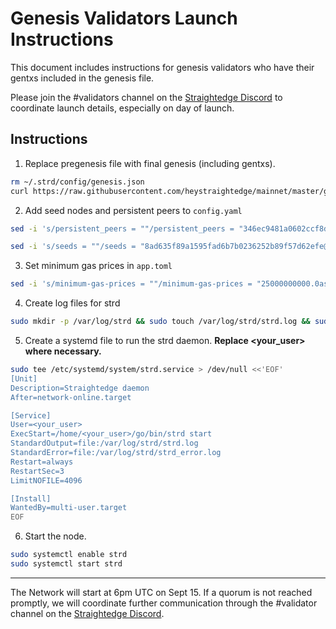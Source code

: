 # Genesis Validators Launch Instructions

This document includes instructions for genesis validators who have their gentxs included in the genesis file.

Please join the #validators channel on the [Straightedge Discord](https://discord.gg/rbamhbC) to coordinate launch details, especially on day of launch.

## Instructions

1. Replace pregenesis file with final genesis (including gentxs).

```sh
rm ~/.strd/config/genesis.json
curl https://raw.githubusercontent.com/heystraightedge/mainnet/master/genesis.json -o ~/.strd/config/genesis.json
```

2. Add seed nodes and persistent peers to `config.yaml`

```sh
sed -i 's/persistent_peers = ""/persistent_peers = "346ec9481a0602ccf8d9b53138478302d0b771e9@54.36.124.100:26656,7539c53eb9893a72f2e6452ffbff4a67b9cfbec2@192.168.1.4:26656,ef29383c769d4ff7332d4c819807bb515c601067@134.122.32.31:26656,fab01981f7224665808585603dc3d68053b901cb@192.168.178.31:26656"/g' ~/.strd/config/config.toml

sed -i 's/seeds = ""/seeds = "8ad635f89a1595fad6b7b0236252b89f57d62efe@45.55.55.244:26656"/g' ~/.strd/config/config.toml
```

3. Set minimum gas prices in `app.toml`

```sh
sed -i 's/minimum-gas-prices = ""/minimum-gas-prices = "25000000000.0astr"/g' ~/.strd/config/app.toml 
```

4. Create log files for strd

```sh
sudo mkdir -p /var/log/strd && sudo touch /var/log/strd/strd.log && sudo touch /var/log/strd/strd_error.log
```

5. Create a systemd file to run the strd daemon. **Replace <your_user> where necessary.**

```sh
sudo tee /etc/systemd/system/strd.service > /dev/null <<'EOF'
[Unit]
Description=Straightedge daemon
After=network-online.target

[Service]
User=<your_user>
ExecStart=/home/<your_user>/go/bin/strd start
StandardOutput=file:/var/log/strd/strd.log
StandardError=file:/var/log/strd/strd_error.log
Restart=always
RestartSec=3
LimitNOFILE=4096

[Install]
WantedBy=multi-user.target
EOF
```

6. Start the node.

```sh
sudo systemctl enable strd
sudo systemctl start strd
```

---

The Network will start at 6pm UTC on Sept 15.  If a quorum is not reached promptly, we will coordinate further communication through the #validator channel on the [Straightedge Discord](https://discord.gg/rbamhbC).
